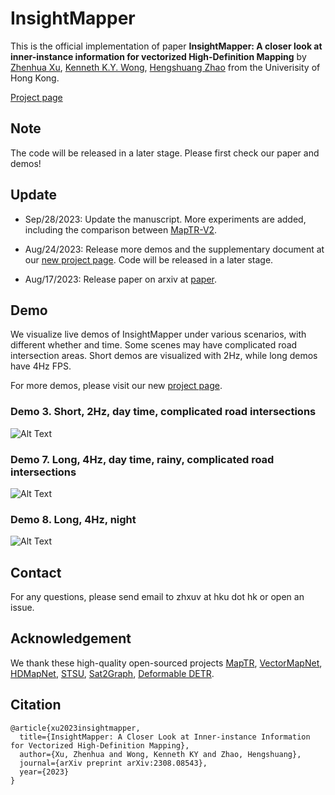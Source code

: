 # InsightMapper
This is the official implementation of paper **InsightMapper: A closer look at inner-instance information for vectorized High-Definition Mapping** by [Zhenhua Xu](https://tonyxuqaq.github.io/), [Kenneth K.Y. Wong](https://i.cs.hku.hk/~kykwong/), [Hengshuang Zhao](https://hszhao.github.io/) from the Univerisity of Hong Kong.

[Project page](https://tonyxuqaq.github.io/InsightMapper/)

## Note
The code will be released in a later stage. Please first check our paper and demos!

## Update
- Sep/28/2023: Update the manuscript. More experiments are added, including the comparison between [MapTR-V2](https://github.com/hustvl/MapTR/tree/maptrv2).

- Aug/24/2023: Release more demos and the supplementary document at our [new project page](https://tonyxuqaq.github.io/InsightMapper/). Code will be released in a later stage. 

- Aug/17/2023: Release paper on arxiv at [paper](https://arxiv.org/abs/2308.08543).

## Demo
We visualize live demos of InsightMapper under various scenarios, with different whether and time. Some scenes may have complicated road intersection areas. Short demos are visualized with 2Hz, while long demos have 4Hz FPS. 

For more demos, please visit our new [project page](https://tonyxuqaq.github.io/InsightMapper/).

<!-- ### Demo 1. Short, 2Hz, day time
![Alt Text](demos/gif/0.gif)
### Demo 2. Short, 2Hz, day time
![Alt Text](demos/gif/1.gif) -->
### Demo 3. Short, 2Hz, day time, complicated road intersections
![Alt Text](demos/gif/4.gif)
<!-- ### Demo 4. Short, 2Hz, night
![Alt Text](demos/gif/7.gif)
### Demo 5. Long, 4Hz, day time, complicated road intersections
![Alt Text](demos/gif/2.gif)
### Demo 6. Long, 4Hz, day time, complicated road intersections
![Alt Text](demos/gif/3.gif) -->
### Demo 7. Long, 4Hz, day time, rainy, complicated road intersections
![Alt Text](demos/gif/5.gif)
### Demo 8. Long, 4Hz, night
![Alt Text](demos/gif/6.gif)

## Contact
For any questions, please send email to zhxuv at hku dot hk or open an issue.

## Acknowledgement
We thank these high-quality open-sourced projects 
[MapTR](https://github.com/hustvl/MapTR),
[VectorMapNet](https://tsinghua-mars-lab.github.io/vectormapnet/),
[HDMapNet](https://tsinghua-mars-lab.github.io/HDMapNet/),
[STSU](https://github.com/ybarancan/STSU),
[Sat2Graph](https://github.com/songtaohe/Sat2Graph),
[Deformable DETR](https://github.com/fundamentalvision/Deformable-DETR).

## Citation
```
@article{xu2023insightmapper,
  title={InsightMapper: A Closer Look at Inner-instance Information for Vectorized High-Definition Mapping},
  author={Xu, Zhenhua and Wong, Kenneth KY and Zhao, Hengshuang},
  journal={arXiv preprint arXiv:2308.08543},
  year={2023}
}
```
